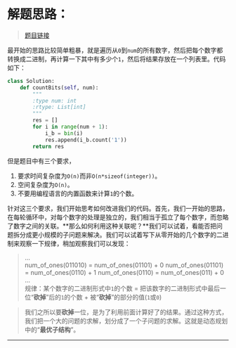 # 解题思路：
>[题目链接](https://leetcode.com/problems/counting-bits/)

最开始的思路比较简单粗暴，就是遍历从`0`到`num`的所有数字，然后把每个数字都转换成二进制，再计算一下其中有多少个`1`，然后将结果存放在一个列表里。代码如下：
```python
class Solution:
    def countBits(self, num):
        """
        :type num: int
        :rtype: List[int]
        """
        res = []
        for i in range(num + 1):
            i_b = bin(i)
            res.append(i_b.count('1'))
        return res

```
但是题目中有三个要求，
1. 要求时间复杂度为`O(n)`而非`O(n*sizeof(integer))`。
2. 空间复杂度为`O(n)`。
3. 不要用编程语言的内置函数来计算`1`的个数。

针对这三个要求，我们开始思考如何改进我们的代码。首先，我们一开始的思路，在每轮循环中，对每个数字的处理是独立的，我们相当于孤立了每个数字，而忽略了数字之间的关联。**那么如何利用这种关联呢？**我们可以试着，看能否把问题拆分成更小规模的子问题来解决。我们可以试着写下从零开始的几个数字的二进制来观察一下规律，稍加观察我们可以发现：

> ...  
> num_of_ones(011010) = num_of_ones(01101) + 0
> num_of_ones(01101) = num_of_ones(0110) + 1
> num_of_ones(0110) = num_of_ones(011) + 0  
> ...  
> 规律：某个数字的二进制形式中`1`的个数 = 把该数字的二进制形式中最后一位“**砍掉**”后的`1`的个数 + 被“**砍掉**”的部分的值(`1`或`0`)

>我们之所以要**砍掉**一位，是为了利用前面计算好了的结果。通过这种方式，我们把一个大的问题的求解，划分成了一个子问题的求解。这就是动态规划中的“**最优子结构**”。

---
